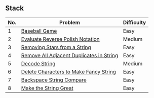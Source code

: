 ## Stack

| No.  | Problem                                           | Difficulty |
|----|---------------------------------------------------|------------|
| 1  | [Baseball Game](https://leetcode.com/problems/baseball-game/)                                           | Easy       |
| 2  | [Evaluate Reverse Polish Notation](https://leetcode.com/problems/evaluate-reverse-polish-notation/)     | Medium     |
| 3  | [Removing Stars from a String](https://leetcode.com/problems/removing-stars-from-a-string/)             | Easy       |
| 4  | [Remove All Adjacent Duplicates in String](https://leetcode.com/problems/remove-all-adjacent-duplicates-in-string/) | Easy |
| 5  | [Decode String](https://leetcode.com/problems/decode-string/)                                           | Medium     |
| 6  | [Delete Characters to Make Fancy String](https://leetcode.com/problems/delete-characters-to-make-fancy-string/) | Easy |
| 7  | [Backspace String Compare](https://leetcode.com/problems/backspace-string-compare/)                     | Easy       |
| 8  | [Make the String Great](https://leetcode.com/problems/make-the-string-great/)                           | Easy        |
